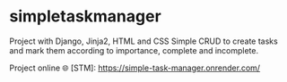 # simpletaskmanager
Project with Django, Jinja2, HTML and CSS  Simple CRUD to create tasks and mark them according to importance, complete and incomplete.

Project online 🌐
[STM]: https://simple-task-manager.onrender.com/